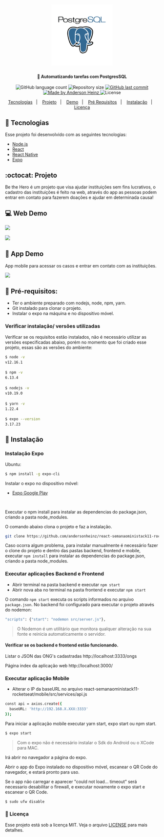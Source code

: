 

<h1 align="center">
<img alt="Be The Hero" src="postgres.png" height="'130" width="200px">
</h1>


<h4 align="center">
  🚀 Automatizando tarefas com PostgresSQL
</h4>

<p align="center">
  <img alt="GitHub language count" src="https://img.shields.io/github/languages/count/andersonheinz/postgresql-automatizando-tarefas">

  <img alt="Repository size" src="https://img.shields.io/github/repo-size/andersonheinz/postgresql-automatizando-tarefas">
  
  <a href="https://github.com/Rocketseat/semana-omnistack-10/commits/master">
    <img alt="GitHub last commit" src="https://img.shields.io/github/last-commit/andersonheinz/postgresql-automatizando-tarefas">
  </a>

  <a href="https://rocketseat.com.br">
    <img alt="Made by Anderson Heinz" src="https://img.shields.io/badge/made%20by-andersonheinz-red">
  </a>

  <img alt="License" src="https://img.shields.io/badge/license-MIT-brightgreen">
</p>

<p align="center">
  <a href="#rocket-tecnologias">Tecnologias</a>&nbsp;&nbsp;&nbsp;|&nbsp;&nbsp;&nbsp;
  <a href="#octocat-projeto">Projeto</a>&nbsp;&nbsp;&nbsp;|&nbsp;&nbsp;&nbsp;
    <a href="#-web-demo">Demo</a>&nbsp;&nbsp;&nbsp;|&nbsp;&nbsp;&nbsp;
  <a href="#anger-pr%C3%A9-requisitos">Pré Requisitos</a>&nbsp;&nbsp;&nbsp;|&nbsp;&nbsp;&nbsp;
  <a href="#wrench-instala%C3%A7%C3%A3o">Instalação</a>&nbsp;&nbsp;&nbsp;|&nbsp;&nbsp;&nbsp;
  <a href="#memo-licença">Licença</a>
</p>


## 🚀 Tecnologias

Esse projeto foi desenvolvido com as seguintes tecnologias:

- [Node.js](https://nodejs.org/en/)
- [React](https://reactjs.org)
- [React Native](https://facebook.github.io/react-native/)
- [Expo](https://expo.io/)


## :octocat: Projeto
Be the Hero é um projeto que visa ajudar instituições sem fins lucrativos, o cadastro das instituições é feito na web, através do app as pessoas podem entrar em contato para fazerem doações e ajudar em determinada causa!

## 💻 Web Demo

![](/img/index.png)

![](/img/incidents.png)

## 📱 App Demo

App mobile para acessar os casos e entrar em contato com as instituições.

![](/img/app.jpg)

## :anger: Pré-requisitos:
 - Ter o ambiente preparado com nodejs, node, npm, yarn.
 - Git instalado para clonar o projeto.
 - Instalar o expo na máquina e no dispositivo móvel.

### Verificar instalação/ versões utilizadas
Verificar se os requisitos estão instalados, não é necessário utilizar as versões especificadas abaixo, porém no momento que foi criado esse projeto, essas são as versões do ambiente:
```sh
$ node -v  
v12.16.1

$ npm -v   
6.13.4

$ nodejs -v
v10.19.0

$ yarn -v   
1.22.4

$ expo --version
3.17.23
```

## :wrench: Instalação 

### Instalação Expo
Ubuntu:
 ```sh
$ npm install -g expo-cli
```
Instalar o expo no dispositivo móvel:

- [Expo Google Play](https://play.google.com/store/apps/details?id=host.exp.exponent&hl=pt_BR)

<br>

Executar o npm install para instalar as dependencias do package.json, criando a pasta node_modules.

O comando abaixo clona o projeto e faz a instalação.
```sh
git clone https://github.com/andersonheinz/react-semanaoministack11-rocketseat && cd react-semanaoministack11-rocketseat/backend && npm i && cd ../frontend && npm i && cd ../mobile && npm i
```
Caso ocorra algum problema, para instalar manualmente é necessário fazer o clone do projeto e dentro das pastas backend, frontend e mobile, executar `npm install` para instalar as dependencias do package.json, criando a pasta node_modules.

### Executar aplicações Backend e Frontend

- Abrir terminal na pasta backend e executar `npm start`
- Abrir nova aba no terminal na pasta frontend e executar `npm start`

O comando `npm start` executa os scripts informados no arquivo `package.json`. No backend foi configurado para executar o projeto através do nodemon:
```sh
"scripts": {"start": "nodemon src/server.js"},
```

> O Nodemon é um utilitário que monitora qualquer alteração na sua fonte e reinicia automaticamente o servidor.

#### Verificar se os backend e frontend estão funcionando.

Listar o JSON das ONG's cadastradas
http://localhost:3333/ongs

Página index da aplicação web
http://localhost:3000/

### Executar aplicação Mobile
- Alterar o IP da baseURL no arquivo react-semanaoministack11-rocketseat/mobile/src/services/api.js

```sh
const api = axios.create({
  baseURL: 'http://192.168.X.XXX:3333'
});
```
Para iniciar a aplicação mobile executar yarn start, expo start ou npm start.

```sh
$ expo start
```
> Com o expo não é necessário instalar o Sdk do Android ou o XCode para MAC.

Irá abrir no navegador a página do expo. 

Abrir o app do Expo instalado no dispositivo móvel, escanear o QR Code do navegador, e estará pronto para uso.


Se o app não carregar e aparecer "could not load... timeout" será necessario desabilitar o firewall, e executar novamente o expo start e escanear o QR Code.
```sh
$ sudo ufw disable
```

### :memo: Licença

Esse projeto está sob a licença MIT. Veja o arquivo [LICENSE](LICENSE.md) para mais detalhes.
